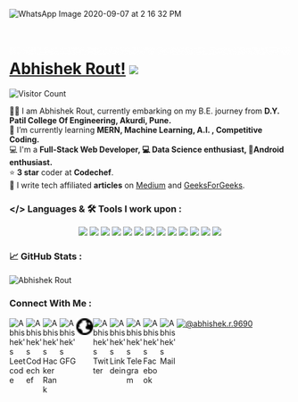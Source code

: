 
![WhatsApp Image 2020-09-07 at 2 16 32 PM](https://user-images.githubusercontent.com/64718836/92372981-5161db00-f11b-11ea-8092-1b4ef99678d3.jpeg)

# ![Hello](Hello(1).gif)[Abhishek Rout!](http://abhishek-rout.github.io/) <img src="https://raw.githubusercontent.com/MartinHeinz/MartinHeinz/master/wave.gif" width="30px">

![Visitor Count](https://profile-counter.glitch.me/abhishek-rout/count.svg)

👨‍🎓 I am Abhishek Rout, currently embarking on my B.E. journey from **D.Y. Patil College Of Engineering, Akurdi, Pune.** <br/>
🌱 I’m currently learning **MERN, Machine Learning, A.I. , Competitive Coding.**<br />
💻 I'm a **Full-Stack Web Developer, 💻 Data Science enthusiast, 📱Android enthusiast.**<br/>
⭐️ **3 star** coder at **Codechef**.  <br/>
📝 I write tech affiliated **articles** on <a href="https://medium.com/@abhishek.r.9690">Medium</a> and <a href="https://auth.geeksforgeeks.org/user/antminer/profile">GeeksForGeeks</a>. <br/>



### </> Languages & 🛠 Tools I work upon :

<p align="center">
  <img src="https://img.shields.io/badge/c++%20-%2300599C.svg?&style=for-the-badge&logo=c%2B%2B&logoColor=white">   
  <img src="https://img.shields.io/badge/python%20-%2314354C.svg?&style=for-the-badge&logo=python&logoColor=FFD43B">   
  <img src="https://img.shields.io/badge/java%20-%2300599C.svg?&style=for-the-badge&logo=java&logoColor=white">   
  <img src="https://img.shields.io/badge/html5%20-%23E34F26.svg?&style=for-the-badge&logo=html5&logoColor=white">   
  <img src="https://img.shields.io/badge/css3%20-%231572B6.svg?&style=for-the-badge&logo=css3&logoColor=white">   
  <img src="https://img.shields.io/badge/bootstrap%20-%23563D7C.svg?&style=for-the-badge&logo=bootstrap&logoColor=white">   
  <img src="https://img.shields.io/badge/javascript%20-%23323330.svg?&style=for-the-badge&logo=javascript&logoColor=%23F7DF1E">   
  <img src="https://img.shields.io/badge/react%20-%2320232a.svg?&style=for-the-badge&logo=react&logoColor=%2361DAFB">   
  <img src="https://img.shields.io/badge/mysql%20-%2300599C.svg?&style=for-the-badge&logo=mysql&logoColor=white">   
  <img src="https://img.shields.io/badge/mongodb%20-%2320232a.svg?&style=for-the-badge&logo=mongodb&logoColor=3FA037">   
  <img src="https://img.shields.io/badge/git%20-%23F05033.svg?&style=for-the-badge&logo=git&logoColor=white"/>    
  <img src="https://img.shields.io/badge/android%20-%2320232a.svg?&style=for-the-badge&logo=android&logoColor=4DB33D">   
  <img src="https://img.shields.io/badge/kotlin%20-%2320232a.svg?&style=for-the-badge&logo=kotlin&logoColor=5b39c6">     
</p>

### &#x1f4c8; GitHub Stats :

<img align="Center" src="https://github-readme-streak-stats.herokuapp.com/?user=abhishek-rout&" alt="Abhishek Rout" />

### Connect With Me : 

<a href="https://leetcode.com/abhishek_rout/" target="blank">
  <img align="left" alt="Abhishek's Leetcode" width="30px" src="https://cdn.jsdelivr.net/npm/simple-icons@v3/icons/leetcode.svg" />
</a>
<a href="https://www.codechef.com/users/abhishek_rout" target="blank">
  <img align="left" alt="Abhishek's Codechef" width="30px" src="https://cdn.jsdelivr.net/npm/simple-icons@v3/icons/codechef.svg" />
</a>
<a href="https://hackerrank.com/profile/abhishek_r_9690" target="blank">
  <img align="left" alt="Abhishek's HackerRank" width="30px" src="https://cdn.jsdelivr.net/npm/simple-icons@v3/icons/hackerrank.svg" />
</a>
<a href="https://auth.geeksforgeeks.org/user/antminer" target="blank">
  <img align="left" alt="Abhishek's GFG" width="30px" src="https://cdn.jsdelivr.net/npm/simple-icons@v3/icons/geeksforgeeks.svg" />
</a>
<a href="https://medium.com/@abhishek.r.9690" target="blank" target="blank">
  <img align="center" src="https://cdn.jsdelivr.net/npm/simple-icons@3.0.1/icons/medium.svg" alt="@abhishek.r.9690" width="30" />
</a>
<a href="http://abhishek-rout.github.io/" target="blank" target="blank">
  <img align="left" alt="Abhishek's Portfolio" width="30px" src="https://raw.githubusercontent.com/iconic/open-iconic/master/svg/globe.svg" />
</a>
<a href="https://twitter.com/Abhishe27634796" target="blank" target="blank">
  <img align="left" alt="Abhishek's Twitter" width="30px" src="https://cdn.jsdelivr.net/npm/simple-icons@v3/icons/twitter.svg" />
</a>
<a href="https://linkedin.com/in/abhishek-rout-032330192/" target="blank">
  <img align="left" alt="Abhishek's Linkdein" width="30px" src="https://cdn.jsdelivr.net/npm/simple-icons@v3/icons/linkedin.svg" />
</a>
<a href="https://t.me/Abhishek_Rout" target="blank">
  <img align="left" alt="Abhishek's Telegram" width="30px" src="https://cdn.jsdelivr.net/npm/simple-icons@v3/icons/telegram.svg" />
</a>
<a href="https://www.facebook.com/abhishek.rout.1829/" target="blank">
  <img align="left" alt="Abhishek's Facebook" width="30px" src="https://cdn.jsdelivr.net/npm/simple-icons@v3/icons/facebook.svg" />
</a>
<a onclick="window.open('mailto:abhishek.r.9690@gmail.com')">
  <img align="left" alt="Abhishek's Mail" width="30px" src="https://cdn.jsdelivr.net/npm/simple-icons@v3/icons/gmail.svg" />
</a>
